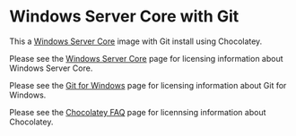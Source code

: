 # Windows Server Core with Git

This a [Windows Server Core](https://hub.docker.com/r/microsoft/windowsservercore/) image with Git install using Chocolatey.

Please see the [Windows Server Core](https://hub.docker.com/r/microsoft/windowsservercore/) page for licensing information about Windows Server Core.

Please see the [Git for Windows](https://github.com/git-for-windows/git) page for licensing information about Git for Windows.

Please see the [Chocolatey FAQ](https://chocolatey.org/faq) page for licennsing information about Chocolatey.
 